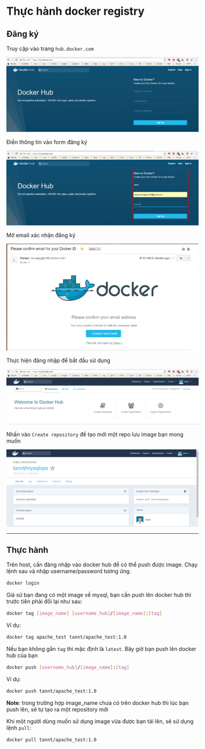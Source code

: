 # Thực hành docker registry

## Đăng ký

Truy cập vào trang `hub.docker.com`

![create_docker_hub_1](../images/create_docker_hub_1.png)

Điền thông tin vào form đăng ký

![create_docker_hub_1](../images/create_docker_hub_2.png)

Mở email xác nhận đăng ký

![create_docker_hub_1](../images/create_docker_hub_3.png)

Thực hiện đăng nhập để bắt đầu sử dụng

![create_docker_hub_1](../images/create_docker_hub_4.png)

Nhấn vào `Create repository` để tạo mới một repo lưu image bạn mong muốn

![create_docker_hub_1](../images/create_docker_hub_5.png)

------------------------

## Thực hành

Trên host, cần đăng nhập vào docker hub để có thể push được image. Chạy lệnh sau và nhập username/password tương ứng.
```sh
docker login
```

Giả sử bạn đang có một image về mysql, bạn cần push lên docker hub thì trước tiên phải đổi lại như sau:
```sh
docker tag [image_name] [username_hub]/[image_name]:[tag]
```

Ví dụ:
```sh
docker tag apache_test tannt/apache_test:1.0
```

Nếu bạn không gắn `tag` thì mặc định là `latest`. Bây giờ bạn push lên docker hub của bạn
```sh
docker push [username_hub]/[image_name]:[tag]
```

Ví dụ:
```sh
docker push tannt/apache_test:1.0
```

**Note**: trong trường hợp image_name chưa có trên docker hub thì lúc bạn push lên, sẽ tự tạo ra một repository mới

Khi một người dùng muốn sử dụng image vừa được bạn tải lên, sẽ sử dụng lệnh `pull`:
```sh
docker pull tannt/apache_test:1.0
```